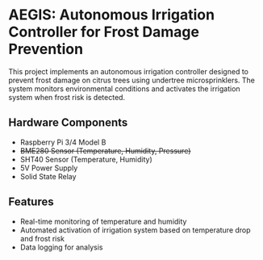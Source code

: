# AEGIS: Autonomous Irrigation Controller for Frost Damage Prevention

This project implements an autonomous irrigation controller designed to prevent frost damage on citrus trees using undertree microsprinklers. 
The system monitors environmental conditions and activates the irrigation system when frost risk is detected.

## Hardware Components

- Raspberry Pi 3/4 Model B
- ~~BME280 Sensor (Temperature, Humidity, Pressure)~~
- SHT40 Sensor (Temperature, Humidity)
- 5V Power Supply
- Solid State Relay

## Features

- Real-time monitoring of temperature and humidity
- Automated activation of irrigation system based on temperature drop and frost risk
- Data logging for analysis 
